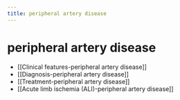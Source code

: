 ```yaml
---
title: peripheral artery disease
---
```


# peripheral artery disease

- [[Clinical features-peripheral artery disease]]
- [[Diagnosis-peripheral artery disease]]
- [[Treatment-peripheral artery disease]]
- [[Acute limb ischemia (ALI)-peripheral artery disease]]
